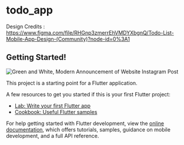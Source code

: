# todo_app

Design Credits : https://www.figma.com/file/RHGnp3zmerrEhVMDYXbgnQ/Todo-List-Mobile-App-Design-(Community)?node-id=0%3A1



## Getting Started!

![Green and White, Modern Announcement of Website Instagram Post](https://user-images.githubusercontent.com/85099922/176428746-decf7123-96ce-4156-b6a7-ee36f6b2d914.png)


This project is a starting point for a Flutter application.

A few resources to get you started if this is your first Flutter project:

- [Lab: Write your first Flutter app](https://docs.flutter.dev/get-started/codelab)
- [Cookbook: Useful Flutter samples](https://docs.flutter.dev/cookbook)

For help getting started with Flutter development, view the
[online documentation](https://docs.flutter.dev/), which offers tutorials,
samples, guidance on mobile development, and a full API reference.
